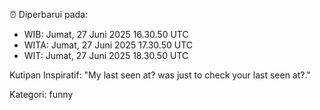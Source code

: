 ⏰ Diperbarui pada:
- WIB: Jumat, 27 Juni 2025 16.30.50 UTC
- WITA: Jumat, 27 Juni 2025 17.30.50 UTC
- WIT: Jumat, 27 Juni 2025 18.30.50 UTC

Kutipan Inspiratif:
"My last seen at? was just to check your last seen at?."


Kategori: funny

